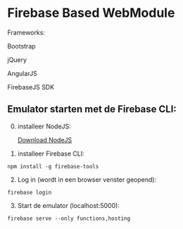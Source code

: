 
# Firebase Based WebModule
Frameworks:

Bootstrap

jQuery

AngularJS

FirebaseJS SDK



## Emulator starten met de Firebase CLI:

0. installeer NodeJS:

&nbsp;&nbsp;&nbsp;&nbsp;&nbsp;  [Download NodeJS](https://nodejs.org/en/download/)

1. installeer Firebase CLI: 
```
npm install -g firebase-tools
```

2. Log in (wordt in een browser venster geopend):

```
firebase login
```

3. Start de emulator (localhost:5000):

```
firebase serve --only functions,hosting
```

